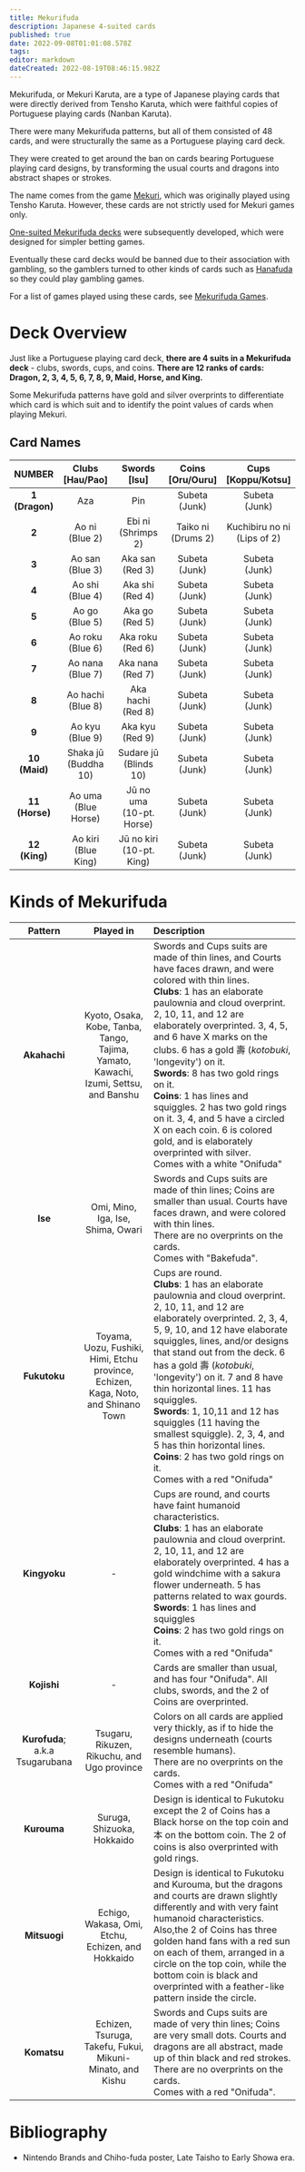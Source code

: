 ```yaml
---
title: Mekurifuda
description: Japanese 4-suited cards
published: true
date: 2022-09-08T01:01:08.578Z
tags: 
editor: markdown
dateCreated: 2022-08-19T08:46:15.982Z
---
```


Mekurifuda, or Mekuri Karuta, are a type of Japanese playing cards that were directly derived from Tensho Karuta, which were faithful copies of Portuguese playing cards (Nanban Karuta).

There were many Mekurifuda patterns, but all of them consisted of 48 cards, and were structurally the same as a Portuguese playing card deck.

They were created to get around the ban on cards bearing Portuguese playing card designs, by transforming the usual courts and dragons into abstract shapes or strokes.

The name comes from the game [Mekuri](/en/mekurifuda/games/mekuri), which was originally played using Tensho Karuta. However, these cards are not strictly used for Mekuri games only.

[One-suited Mekurifuda decks](/en/one-suited-mekurifuda-variants) were subsequently developed, which were designed for simpler betting games.

Eventually these card decks would be banned due to their association with gambling, so the gamblers turned to other kinds of cards such as [Hanafuda](/en/hanafuda) so they could play gambling games.

For a list of games played using these cards, see [Mekurifuda Games](/en/mekurifuda/games).
# Deck Overview
Just like a Portuguese playing card deck, **there are 4 suits in a Mekurifuda deck** - clubs, swords, cups, and coins. **There are 12 ranks of cards: Dragon, 2, 3, 4, 5, 6, 7, 8, 9, Maid, Horse, and King.** 

Some Mekurifuda patterns have gold and silver overprints to differentiate which card is which suit and to identify the point values of cards when playing Mekuri.

## Card Names
| NUMBER | Clubs</br>[Hau/Pao] | Swords</br>[Isu] | Coins</br>[Oru/Ouru] | Cups</br>[Koppu/Kotsu]|
|:------:|:---:|:---:|:---:|:---:|
| **1</br>(Dragon)** | Aza | Pin | Subeta</br>(Junk) | Subeta</br>(Junk) |
| **2** | Ao ni</br>(Blue 2) | Ebi ni</br>(Shrimps 2) | Taiko ni</br>(Drums 2) | Kuchibiru no ni</br>(Lips of 2) |
| **3** | Ao san</br>(Blue 3) | Aka san</br>(Red 3) | Subeta</br>(Junk) | Subeta</br>(Junk) |
| **4**  | Ao shi</br>(Blue 4) | Aka shi</br>(Red 4) | Subeta</br>(Junk) | Subeta</br>(Junk) |
| **5**  | Ao go</br>(Blue 5) | Aka go</br>(Red 5) | Subeta</br>(Junk) | Subeta</br>(Junk) |
| **6**  | Ao roku</br>(Blue 6) | Aka roku</br>(Red 6) | Subeta</br>(Junk) | Subeta</br>(Junk) |
| **7**  | Ao nana</br>(Blue 7) | Aka nana</br>(Red 7) | Subeta</br>(Junk) | Subeta</br>(Junk) |
| **8**  | Ao hachi</br>(Blue 8) | Aka hachi</br>(Red 8) | Subeta</br>(Junk) | Subeta</br>(Junk) |
| **9**  | Ao kyu</br>(Blue 9) | Aka kyu</br>(Red 9) | Subeta</br>(Junk) | Subeta</br>(Junk) |
| **10</br>(Maid)**  | Shaka jū</br>(Buddha 10) | Sudare jū</br>(Blinds 10) | Subeta</br>(Junk) | Subeta</br>(Junk) |
| **11</br>(Horse)**  | Ao uma</br>(Blue Horse) | Jū no uma</br>(10-pt. Horse) | Subeta</br>(Junk) | Subeta</br>(Junk) |
| **12</br>(King)**  | Ao kiri</br>(Blue King) | Jū no kiri</br>(10-pt. King) | Subeta</br>(Junk) | Subeta</br>(Junk) |

# Kinds of Mekurifuda
|Pattern|Played in|Description|
|:---:|:---:|:---|
|**Akahachi**|Kyoto, Osaka, Kobe, Tanba, Tango, Tajima, Yamato, Kawachi, Izumi, Settsu, and Banshu|Swords and Cups suits are made of thin lines, and Courts have faces drawn, and were colored with thin lines.</br>**Clubs**: 1 has an elaborate paulownia and cloud overprint. 2, 10, 11, and 12 are elaborately overprinted. 3, 4, 5, and 6 have X marks on the clubs. 6 has a gold 壽 (*kotobuki*, 'longevity') on it.</br> **Swords**: 8 has two gold rings on it.</br>**Coins**: 1 has lines and squiggles. 2 has two gold rings on it. 3, 4, and 5 have a circled X on each coin. 6 is colored gold, and is elaborately overprinted with silver.</br>Comes with a white "Onifuda"|
|**Ise**|Omi, Mino, Iga, Ise, Shima, Owari|Swords and Cups suits are made of thin lines; Coins are smaller than usual. Courts have faces drawn, and were colored with thin lines.</br>There are no overprints on the cards.</br> Comes with "Bakefuda".|
|**Fukutoku**|Toyama, Uozu, Fushiki, Himi, Etchu province, Echizen, Kaga, Noto, and Shinano Town|Cups are round.</br>**Clubs**: 1 has an elaborate paulownia and cloud overprint. 2, 10, 11, and 12 are elaborately overprinted. 2, 3, 4, 5, 9, 10, and 12 have elaborate squiggles, lines, and/or designs that stand out from the deck. 6 has a gold 壽 (*kotobuki*, 'longevity') on it. 7 and 8 have thin horizontal lines. 11 has squiggles.</br> **Swords**: 1, 10,11 and 12 has squiggles (11 having the smallest squiggle). 2, 3, 4, and 5 has thin horizontal lines.</br>**Coins**: 2 has two gold rings on it.</br>Comes with a red "Onifuda"|
|**Kingyoku**|-|Cups are round, and courts have faint humanoid characteristics.</br>**Clubs**: 1 has an elaborate paulownia and cloud overprint. 2, 10, 11, and 12 are elaborately overprinted. 4 has a gold windchime with a sakura flower underneath. 5 has patterns related to wax gourds.</br> **Swords**: 1 has lines and squiggles</br>**Coins**: 2 has two gold rings on it.</br>Comes with a red "Onifuda"|
|**Kojishi**|-|Cards are smaller than usual, and has four "Onifuda". All clubs, swords, and the 2 of Coins are overprinted.|
|**Kurofuda**; a.k.a Tsugarubana|Tsugaru, Rikuzen, Rikuchu, and Ugo province|Colors on all cards are applied very thickly, as if to hide the designs underneath (courts resemble humans).</br>There are no overprints on the cards.</br>Comes with a red "Onifuda"|
|**Kurouma**|Suruga, Shizuoka, Hokkaido|Design is identical to Fukutoku except the 2 of Coins has a Black horse on the top coin and 本 on the bottom coin. The 2 of coins is also overprinted with gold rings.|
|**Mitsuogi**|Echigo, Wakasa, Omi, Etchu, Echizen, and Hokkaido|Design is identical to Fukutoku and Kurouma, but the dragons and courts are drawn slightly differently and with very faint humanoid characteristics.</br>Also,the 2 of Coins has three golden hand fans with a red sun on each of them, arranged in a circle on the top coin, while the bottom coin is black and overprinted with a feather-like pattern inside the circle.|
|**Komatsu**|Echizen, Tsuruga, Takefu, Fukui, Mikuni-Minato, and Kishu|Swords and Cups suits are made of very thin lines; Coins are very small dots. Courts and dragons are all abstract, made up of thin black and red strokes.</br>There are no overprints on the cards.</br> Comes with a red "Onifuda".|

# Bibliography
- Nintendo Brands and Chiho-fuda poster, Late Taisho to Early Showa era.